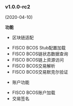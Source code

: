 ### v1.0.0-rc2

(2020-04-10)

**功能**
* 区块链适配
- FISCO BCOS Stub配置加载
- FISCO BCOS链状态数据查询
- FISCO BCOS链上资源访问
- FISCO BCOS交易解析
- FISCO BCOS交易默克尔验证
* 账户功能
- FISCO BCOS账户加载
- 交易签名
